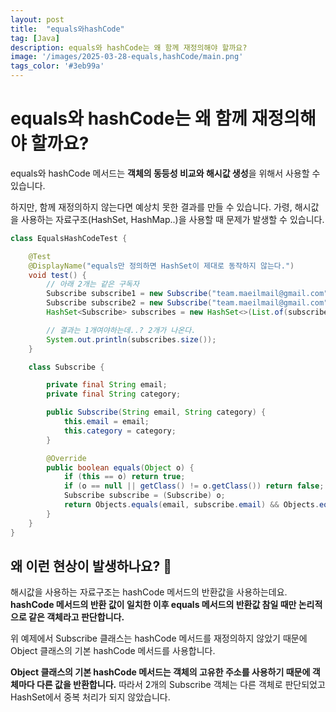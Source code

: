 ```yaml
---
layout: post
title:  "equals와hashCode"
tag: [Java]
description: equals와 hashCode는 왜 함께 재정의해야 할까요?
image: '/images/2025-03-28-equals,hashCode/main.png'
tags_color: '#3eb99a'
---
```


# equals와 hashCode는 왜 함께 재정의해야 할까요?

equals와 hashCode 메서드는 **객체의 동등성 비교와 해시값 생성**을 위해서 사용할 수 있습니다. 

하지만, 함께 재정의하지 않는다면 예상치 못한 결과를 만들 수 있습니다. 가령, 해시값을 사용하는 자료구조(HashSet, HashMap..)을 사용할 때 문제가 발생할 수 있습니다.

```java
class EqualsHashCodeTest {

    @Test
    @DisplayName("equals만 정의하면 HashSet이 제대로 동작하지 않는다.")
    void test() {
        // 아래 2개는 같은 구독자
        Subscribe subscribe1 = new Subscribe("team.maeilmail@gmail.com", "backend");
        Subscribe subscribe2 = new Subscribe("team.maeilmail@gmail.com", "backend");
        HashSet<Subscribe> subscribes = new HashSet<>(List.of(subscribe1, subscribe2));

        // 결과는 1개여야하는데..? 2개가 나온다.
        System.out.println(subscribes.size());
    }

    class Subscribe {

        private final String email;
        private final String category;

        public Subscribe(String email, String category) {
            this.email = email;
            this.category = category;
        }

        @Override
        public boolean equals(Object o) {
            if (this == o) return true;
            if (o == null || getClass() != o.getClass()) return false;
            Subscribe subscribe = (Subscribe) o;
            return Objects.equals(email, subscribe.email) && Objects.equals(category, subscribe.category);
        }
    }
}

```



## 왜 이런 현상이 발생하나요? 🤔

해시값을 사용하는 자료구조는 hashCode 메서드의 반환값을 사용하는데요. **hashCode 메서드의 반환 값이 일치한 이후 equals 메서드의 반환값 참일 때만 논리적으로 같은 객체라고 판단합니다.** 

위 예제에서 Subscribe 클래스는 hashCode 메서드를 재정의하지 않았기 때문에 Object 클래스의 기본 hashCode 메서드를 사용합니다. 

**Object 클래스의 기본 hashCode 메서드는 객체의 고유한 주소를 사용하기 때문에 객체마다 다른 값을 반환합니다.** 따라서 2개의 Subscribe 객체는 다른 객체로 판단되었고 HashSet에서 중복 처리가 되지 않았습니다.

